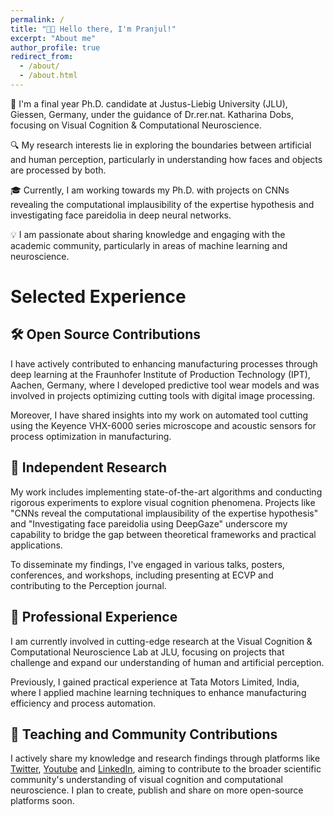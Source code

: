 ```yaml
---
permalink: /
title: "👋🏼 Hello there, I'm Pranjul!"
excerpt: "About me"
author_profile: true
redirect_from: 
  - /about/
  - /about.html
---
```




🧠 I'm a final year Ph.D. candidate at Justus-Liebig University (JLU), Giessen, Germany, under the guidance of Dr.rer.nat. Katharina Dobs, focusing on Visual Cognition & Computational Neuroscience.

🔍 My research interests lie in exploring the boundaries between artificial and human perception, particularly in understanding how faces and objects are processed by both.

🎓 Currently, I am working towards my Ph.D. with projects on CNNs revealing the computational implausibility of the expertise hypothesis and investigating face pareidolia in deep neural networks.

💡 I am passionate about sharing knowledge and engaging with the academic community, particularly in areas of machine learning and neuroscience.

# Selected Experience

## 🛠️ Open Source Contributions
I have actively contributed to enhancing manufacturing processes through deep learning at the Fraunhofer Institute of Production Technology (IPT), Aachen, Germany, where I developed predictive tool wear models and was involved in projects optimizing cutting tools with digital image processing.

Moreover, I have shared insights into my work on automated tool cutting using the Keyence VHX-6000 series microscope and acoustic sensors for process optimization in manufacturing.

## 📖 Independent Research
My work includes implementing state-of-the-art algorithms and conducting rigorous experiments to explore visual cognition phenomena. Projects like "CNNs reveal the computational implausibility of the expertise hypothesis" and "Investigating face pareidolia using DeepGaze" underscore my capability to bridge the gap between theoretical frameworks and practical applications.

To disseminate my findings, I've engaged in various talks, posters, conferences, and workshops, including presenting at ECVP and contributing to the Perception journal.

## 🏢 Professional Experience
I am currently involved in cutting-edge research at the Visual Cognition & Computational Neuroscience Lab at JLU, focusing on projects that challenge and expand our understanding of human and artificial perception.

Previously, I gained practical experience at Tata Motors Limited, India, where I applied machine learning techniques to enhance manufacturing efficiency and process automation.

## 🌱 Teaching and Community Contributions
I actively share my knowledge and research findings through platforms like [Twitter](https://twitter.com/pgupta013), [Youtube](https://www.youtube.com/@GuptaPranjul) and [LinkedIn](https://www.linkedin.com/in/pranjul-gupta/), aiming to contribute to the broader scientific community's understanding of visual cognition and computational neuroscience. I plan to create, publish and share on more open-source platforms soon.



